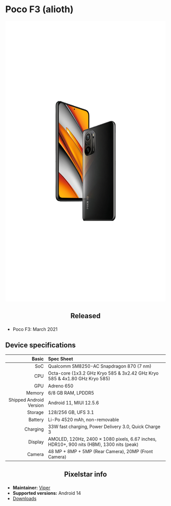 # Poco F3 (alioth)

![alioth](/images/alioth.png)

## <p align="center"> Released </p>
- Poco F3: March 2021

## Device specifications

Basic   | Spec Sheet
-------:|:-------------------------
SoC     | Qualcomm SM8250-AC Snapdragon 870 (7 nm)
CPU     | Octa-core (1x3.2 GHz Kryo 585 & 3x2.42 GHz Kryo 585 & 4x1.80 GHz Kryo 585)
GPU     | Adreno 650
Memory  | 6/8 GB RAM, LPDDR5
Shipped Android Version | Android 11, MIUI 12.5.6
Storage | 128/256 GB, UFS 3.1
Battery | Li-Po 4520 mAh, non-removable
Charging | 33W fast charging, Power Delivery 3.0, Quick Charge 3
Display | AMOLED, 120Hz, 2400 × 1080 pixels, 6.67 inches, HDR10+, 900 nits (HBM), 1300 nits (peak)
Camera | 48 MP + 8MP + 5MP (Rear Camera), 20MP (Front Camera)

## <p align="center"> Pixelstar info </p>
* **Maintainer:**	  [Viper](https://github.com/ashutoshchettri)
* **Supported versions:** Android 14
* [Downloads](https://sourceforge.net/projects/pixelstar/files/alioth/)
